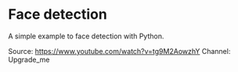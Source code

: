 # Face detection

A simple example to face detection with Python.

Source: https://www.youtube.com/watch?v=tg9M2AowzhY
Channel: Upgrade_me
